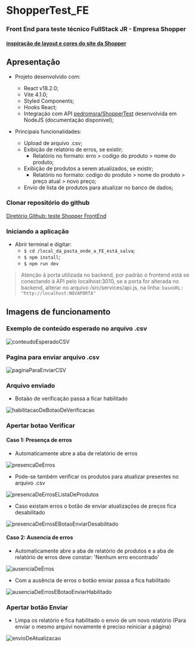 # ShopperTest_FE

### Front End para teste técnico FullStack JR - Empresa Shopper

#### [inspiração de layout e cores do site da Shopper](https://landing.shopper.com.br/)

## Apresentação

- Projeto desenvolvido com:
  - React v18.2.0;
  - Vite 4.1.0;
  - Styled Components;
  - Hooks React;
  - Integração com API [pedromsra/ShopperTest](https://github.com/pedromsra/ShopperTest) desenvolvida em NodeJS (documentação disponível);

- Principais funcionalidades:
  - Upload de arquivo .csv;
  - Exibição de relatório de erros, se existir;
    - Relatório no formato: erro > codigo do produto > nome do produto;
  - Exibição de produtos a serem atualizados, se existir;
    - Relatório no formato: codigo do produto > nome do produto > preço atual > novo preço;
  - Envio de lista de produtos para atualizar no banco de dados;

### Clonar repositório do github

[Diretório Github: teste Shopper FrontEnd](https://github.com/pedromsra/ShopperTest_FE)

### Iniciando a aplicação

- Abrir terminal e digitar:
  - `$ cd /local_da_pasta_onde_a_FE_está_salva`;
  - `$ npm install`;
  - `$ npm run dev`

> Atenção à porta utilizada no backend, por padrão o frontend está se conectando à API pelo localhost:3010, se a porta for alterada no backend, alterar no arquivo /src/services/api.js, na linha: `baseURL: "http://localhost:NOVAPORTA"`

## Imagens de funcionamento

### Exemplo de conteúdo esperado no arquivo .csv

![conteudoEsperadoCSV](conteudo_esperado_csv.png)

### Pagina para enviar arquivo .csv

![paginaParaEnviarCSV](pagina_para_enviar_csv.png)

### Arquivo enviado

- Botaão de verificação passa a ficar habilitado

![habilitacaoDeBotaoDeVerificacao](habilitacao_de_botao_de_verificacao.png)

### Apertar botao Verificar

#### Caso 1: Presença de erros

- Automaticamente abre a aba de relatório de erros

![presencaDeErros](presenca_de_erros.png)

- Pode-se também verificar os produtos para atualizar presentes no arquivo .csv

![presencaDeErrosEListaDeProdutos](presenca_de_errros_e_lista_de_produtos.png)

- Caso existam erros o botão de enviar atualizações de preços fica desabilitado

![presencaDeErrosEBotaoEnviarDesabilitado](presenca_de_erros_e_botao_enviar_desabilitado.png)

#### Caso 2: Ausencia de erros

- Automaticamente abre a aba de relatório de produtos e a aba de relatório de erros deve constar: 'Nenhum erro encontrado'

![ausenciaDeErros](ausencia_de_erros.png)

- Com a ausência de erros o botão enviar passa a fica habilitado

![ausenciaDeErrosEBotaoEnviarHabilitado](ausencia_de_erros_e_botao_de_enviar_habilitado.png)

### Apertar botão Enviar

- Limpa os relatório e fica habilitado o envio de um novo relatório (Para enviar o mesmo arquivi novamente é preciso reiniciar a página)

![envioDeAtualizacao](envio_de_atualizacao.png)